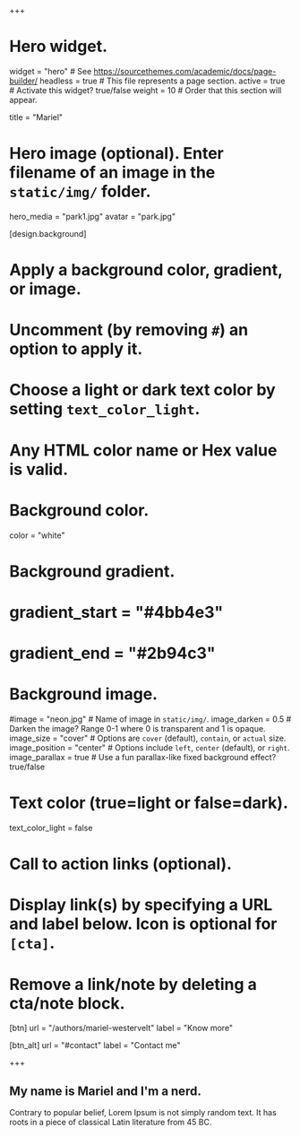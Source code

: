 +++
# Hero widget.
widget = "hero"  # See https://sourcethemes.com/academic/docs/page-builder/
headless = true  # This file represents a page section.
active = true  # Activate this widget? true/false
weight = 10  # Order that this section will appear.

title = "Mariel"

# Hero image (optional). Enter filename of an image in the `static/img/` folder.
hero_media = "park1.jpg"
avatar = "park.jpg"

[design.background]
  # Apply a background color, gradient, or image.
  #   Uncomment (by removing `#`) an option to apply it.
  #   Choose a light or dark text color by setting `text_color_light`.
  #   Any HTML color name or Hex value is valid.

  # Background color.
  color = "white"
  
  # Background gradient.
#  gradient_start = "#4bb4e3"
 # gradient_end = "#2b94c3"
  
  # Background image.
  #image = "neon.jpg"  # Name of image in `static/img/`.
  image_darken = 0.5  # Darken the image? Range 0-1 where 0 is transparent and 1 is opaque.
  image_size = "cover"  #  Options are `cover` (default), `contain`, or `actual` size.
  image_position = "center"  # Options include `left`, `center` (default), or `right`.
  image_parallax = true  # Use a fun parallax-like fixed background effect? true/false
  
  # Text color (true=light or false=dark).
  text_color_light = false

# Call to action links (optional).
#   Display link(s) by specifying a URL and label below. Icon is optional for `[cta]`.
#   Remove a link/note by deleting a cta/note block.
[btn]
  url = "/authors/mariel-westervelt"
  label = "Know more"
  
[btn_alt]
  url = "#contact"
  label = "Contact me"

+++
## My name is **Mariel** and I'm a **nerd**.

Contrary to popular belief, Lorem Ipsum is not simply random text. It has roots in a piece of classical Latin literature from 45 BC.
